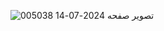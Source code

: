 ![تصویر صفحه 2024-07-14 005038](https://github.com/user-attachments/assets/873e138a-3c92-40e9-a7f5-75d67cd7cdbb)

